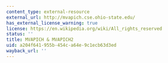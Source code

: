 ```yaml
---
content_type: external-resource
external_url: http://mvapich.cse.ohio-state.edu/
has_external_license_warning: true
license: https://en.wikipedia.org/wiki/All_rights_reserved
status: ''
title: MVAPICH & MVAPICH2
uid: a204f641-955b-454c-a64e-9c1ecb63d3ed
wayback_url: ''
---
```

